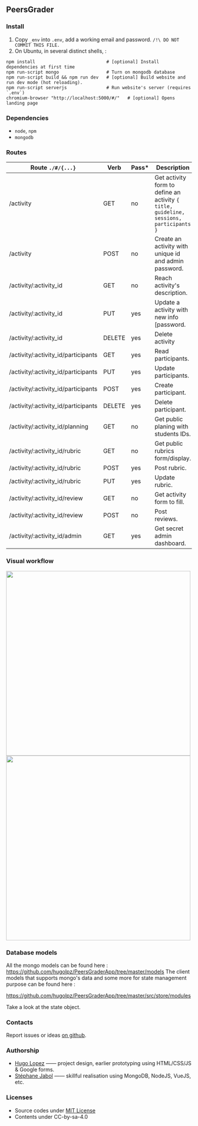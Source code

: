 ## PeersGrader

### Install
1. Copy `_env` into `.env`, add a working email and password. `/!\ DO NOT COMMIT THIS FILE.
`
2. On Ubuntu, in several distinct shells,  :
```shell
npm install                           # [optional] Install dependencies at first time
npm run-script mongo                  # Turn on mongodb database
npm run-script build && npm run dev   # [optional] Build website and run dev mode (hot reloading).
npm run-script serverjs               # Run website's server (requires `.env`)
chromium-browser "http://localhost:5000/#/"   # [optional] Opens landing page
```

### Dependencies
- `node`, `npm`
- `mongodb`

### Routes

| Route `./#/{...}`                   | Verb   | Pass* | Description
| ----------------------------------- | ------ | --- | --
| /activity                           | GET    | no  | Get activity form to define an activity `{ title, guideline, sessions, participants }`
| /activity                           | POST   | no  | Create an activity with unique id and admin password.
| /activity/:activity_id              | GET    | no  | Reach activity's description.
| /activity/:activity_id              | PUT    | yes | Update a activity with new info  [password.
| /activity/:activity_id              | DELETE | yes | Delete activity
| /activity/:activity_id/participants | GET    | yes | Read participants.
| /activity/:activity_id/participants | PUT    | yes | Update participants.
| /activity/:activity_id/participants | POST   | yes | Create participant.
| /activity/:activity_id/participants | DELETE | yes | Delete participant.
| /activity/:activity_id/planning     | GET    | no  | Get public planing with students IDs.
| /activity/:activity_id/rubric       | GET    | no  | Get public rubrics form/display.
| /activity/:activity_id/rubric       | POST   | yes | Post rubric.
| /activity/:activity_id/rubric       | PUT    | yes | Update rubric.
| /activity/:activity_id/review       | GET    | no  | Get activity form to fill.
| /activity/:activity_id/review       | POST   | no  | Post reviews.
| /activity/:activity_id/admin        | GET    | yes | Get secret admin dashboard.

### Visual workflow
<img src="https://i.stack.imgur.com/ZMsJb.png" width="500" float="center">
<img src="https://i.stack.imgur.com/dIToA.png" width="500" float="center">
<!--
[1]: https://i.stack.imgur.com/T4DSE.png
[1]: https://i.stack.imgur.com/ZMsJb.png
[2]: https://i.stack.imgur.com/dIToA.png -->

### Database models
All the mongo models can be found here : https://github.com/hugolpz/PeersGraderApp/tree/master/models
The client models that supports mongo's data and some more for state management purpose can be found here : 

https://github.com/hugolpz/PeersGraderApp/tree/master/src/store/modules

Take a look at the state object.
### Contacts
Report issues or ideas [on github](./issues).

### Authorship
* [Hugo Lopez](http://twitter.com/hugo_lz) —— project design, earlier prototyping using HTML/CSS/JS & Google forms.
* [Stéphane Jabol]() —— skillful realisation using MongoDB, NodeJS, VueJS, etc.

### Licenses
- Source codes under [MIT License](./LICENSE)
- Contents under CC-by-sa-4.0
